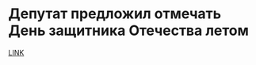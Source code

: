 # Депутат предложил отмечать День защитника Отечества летом



[LINK](https://varlamov.ru/2256989.html)